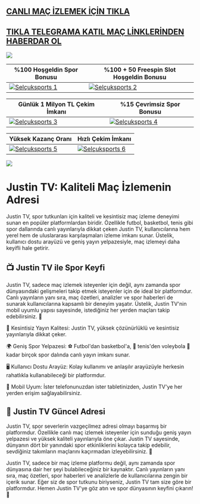 ## <a href="https://shorten.is/nanotv">CANLI MAÇ İZLEMEK İÇİN TIKLA</a>

## <a href="https://t.me/betnanotv">TIKLA TELEGRAMA KATIL MAÇ LİNKLERİNDEN HABERDAR OL</a>

<a href="https://shorten.is/nano"><img src="https://s7.gifyu.com/images/SX5dx.gif"></a>

| %100 Hoşgeldin Spor Bonusu | %100 + 50 Freespin Slot Hoşgeldin Bonusu |
|----------|----------|
| [![Selçuksports 1](https://i.ibb.co/w6Ms0n3/0-spor-hosgeldin.jpg)](https://shorten.is/nano) | [![Selçuksports 2](https://i.ibb.co/SmhNkkF/ho-geldin-slot.jpg)](https://shorten.is/nano) |

| Günlük 1 Milyon TL Çekim İmkanı | %15 Çevrimsiz Spor Bonusu |
|----------|----------|
| [![Selçuksports 3](https://i.ibb.co/1sqbDKg/gates.jpg)](https://shorten.is/nano) | [![Selçuksports 4](https://i.ibb.co/Smxn3qW/gates-of-bn.jpg)](https://shorten.is/nano) |

| Yüksek Kazanç Oranı | Hızlı Çekim İmkanı |
|----------|----------|
| [![Selçuksports 5](https://i.ibb.co/jwxwCmC/sweet.jpg)](https://shorten.is/nano) | [![Selçuksports 6](https://i.ibb.co/SKbx3w4/Masalar-Canli-Casino-Mobil-Pop-Up.jpg)](https://shorten.is/nano) |

<a href="https://shorten.is/nano"><img src="https://s13.gifyu.com/images/SXln5.gif"></a>

# Justin TV: Kaliteli Maç İzlemenin Adresi

Justin TV, spor tutkunları için kaliteli ve kesintisiz maç izleme deneyimi sunan en popüler platformlardan biridir. Özellikle futbol, basketbol, tenis gibi spor dallarında canlı yayınlarıyla dikkat çeken Justin TV, kullanıcılarına hem yerel hem de uluslararası karşılaşmaları izleme imkanı sunar. Üstelik, kullanıcı dostu arayüzü ve geniş yayın yelpazesiyle, maç izlemeyi daha keyifli hale getirir.

## 📺 Justin TV ile Spor Keyfi

Justin TV, sadece maç izlemek isteyenler için değil, aynı zamanda spor dünyasındaki gelişmeleri takip etmek isteyenler için de ideal bir platformdur. Canlı yayınların yanı sıra, maç özetleri, analizler ve spor haberleri de sunarak kullanıcılarına kapsamlı bir deneyim yaşatır. Üstelik, Justin TV'nin mobil uyumlu yapısı sayesinde, istediğiniz her yerden maçları takip edebilirsiniz. 📱

🎥 Kesintisiz Yayın Kalitesi: Justin TV, yüksek çözünürlüklü ve kesintisiz yayınlarıyla dikkat çeker.

🌍 Geniş Spor Yelpazesi: ⚽ Futbol'dan basketbol'a, 🎾 tenis'den voleybola 🏐 kadar birçok spor dalında canlı yayın imkanı sunar.

🖥️ Kullanıcı Dostu Arayüz: Kolay kullanımı ve anlaşılır arayüzüyle herkesin rahatlıkla kullanabileceği bir platformdur.

📲 Mobil Uyum: İster telefonunuzdan ister tabletinizden, Justin TV'ye her yerden erişim sağlayabilirsiniz.

## 🚀 Justin TV Güncel Adresi

Justin TV, spor severlerin vazgeçilmez adresi olmayı başarmış bir platformdur. Özellikle canlı maç izlemek isteyenler için sunduğu geniş yayın yelpazesi ve yüksek kaliteli yayınlarıyla öne çıkar. Justin TV sayesinde, dünyanın dört bir yanındaki spor etkinliklerini kolayca takip edebilir, sevdiğiniz takımların maçlarını kaçırmadan izleyebilirsiniz. 🌟

Justin TV, sadece bir maç izleme platformu değil, aynı zamanda spor dünyasına dair her şeyi bulabileceğiniz bir kaynaktır. Canlı yayınların yanı sıra, maç özetleri, spor haberleri ve analizlerle de kullanıcılarına zengin bir içerik sunar. Eğer siz de spor tutkunu biriyseniz, Justin TV tam size göre bir platformdur. Hemen Justin TV'ye göz atın ve spor dünyasının keyfini çıkarın! 🎊
